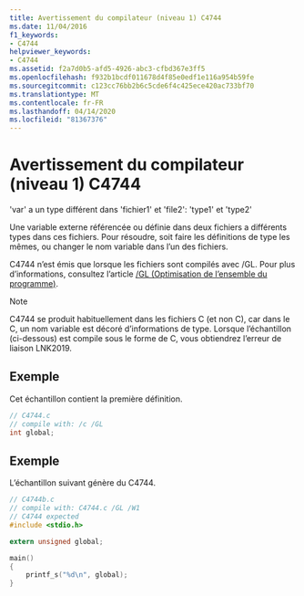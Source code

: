 ```yaml
---
title: Avertissement du compilateur (niveau 1) C4744
ms.date: 11/04/2016
f1_keywords:
- C4744
helpviewer_keywords:
- C4744
ms.assetid: f2a7d0b5-afd5-4926-abc3-cfbd367e3ff5
ms.openlocfilehash: f932b1bcdf011678d4f85e0edf1e116a954b59fe
ms.sourcegitcommit: c123cc76bb2b6c5cde6f4c425ece420ac733bf70
ms.translationtype: MT
ms.contentlocale: fr-FR
ms.lasthandoff: 04/14/2020
ms.locfileid: "81367376"
---
```

# <a name="compiler-warning-level-1-c4744"></a>Avertissement du compilateur (niveau 1) C4744

'var' a un type différent dans 'fichier1' et 'file2': 'type1' et 'type2'

Une variable externe référencée ou définie dans deux fichiers a différents types dans ces fichiers.  Pour résoudre, soit faire les définitions de type les mêmes, ou changer le nom variable dans l’un des fichiers.

C4744 n’est émis que lorsque les fichiers sont compilés avec /GL.  Pour plus d’informations, consultez l’article [/GL (Optimisation de l’ensemble du programme)](../../build/reference/gl-whole-program-optimization.md).

> [!NOTE]
> C4744 se produit habituellement dans les fichiers C (et non C), car dans le C, un nom variable est décoré d’informations de type.  Lorsque l’échantillon (ci-dessous) est compile sous le forme de C, vous obtiendrez l’erreur de liaison LNK2019.

## <a name="example"></a>Exemple

Cet échantillon contient la première définition.

```c
// C4744.c
// compile with: /c /GL
int global;
```

## <a name="example"></a>Exemple

L’échantillon suivant génère du C4744.

```c
// C4744b.c
// compile with: C4744.c /GL /W1
// C4744 expected
#include <stdio.h>

extern unsigned global;

main()
{
    printf_s("%d\n", global);
}
```

